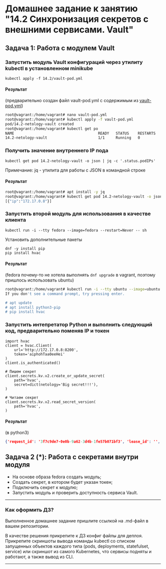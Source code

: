 # Домашнее задание к занятию "14.2 Синхронизация секретов с внешними сервисами. Vault"

## Задача 1: Работа с модулем Vault

### Запустить модуль Vault конфигураций через утилиту kubectl в установленном minikube

```
kubectl apply -f 14.2/vault-pod.yml
```

#### Результат
(предварительно создан файл vault-pod.yml с содержимым из [vault-pod.yml](files/vault-pod.yml))

```bash
root@vagrant:/home/vagrant# nano vault-pod.yml
root@vagrant:/home/vagrant# kubectl apply -f vault-pod.yml
pod/14.2-netology-vault created
root@vagrant:/home/vagrant# kubectl get po
NAME                                      READY   STATUS    RESTARTS     AGE
14.2-netology-vault                       1/1     Running   0            52s
```

### Получить значение внутреннего IP пода

```
kubectl get pod 14.2-netology-vault -o json | jq -c '.status.podIPs'
```

Примечание: jq - утилита для работы с JSON в командной строке

#### Результат

```bash
root@vagrant:/home/vagrant# apt install -y jq
root@vagrant:/home/vagrant# kubectl get pod 14.2-netology-vault -o json | jq -c '.status.podIPs'
[{"ip":"172.17.0.8"}]
```

### Запустить второй модуль для использования в качестве клиента

```
kubectl run -i --tty fedora --image=fedora --restart=Never -- sh
```

Установить дополнительные пакеты

```
dnf -y install pip
pip install hvac
```

#### Результат
(fedora почему-то не хотела выполнять `dnf upgrade` в vagrant, поэтому пришлось использовать ubuntu)

```bash
root@vagrant:/home/vagrant# kubectl run -i --tty ubuntu --image=ubuntu --restart=Never -- sh
If you don't see a command prompt, try pressing enter.

# apt update
# apt install python3-pip
# pip install hvac
```

### Запустить интепретатор Python и выполнить следующий код, предварительно поменяв IP и токен

```
import hvac
client = hvac.Client(
    url='http://172.17.0.8:8200',
    token='aiphohTaa0eeHei'
)
client.is_authenticated()

# Пишем секрет
client.secrets.kv.v2.create_or_update_secret(
    path='hvac',
    secret=dict(netology='Big secret!!!'),
)

# Читаем секрет
client.secrets.kv.v2.read_secret_version(
    path='hvac',
)
```

#### Результат
(в python3)

```json
{'request_id': '3f7c9de7-0e0b-9a62-3d4b-1fe57b071bf3', 'lease_id': '', 'renewable': False, 'lease_duration': 0, 'data': {'data': {'netology': 'Big secret!!!'}, 'metadata': {'created_time': '2022-05-21T12:05:37.548368218Z', 'custom_metadata': None, 'deletion_time': '', 'destroyed': False, 'version': 1}}, 'wrap_info': None, 'warnings': None, 'auth': None}
```

## Задача 2 (*): Работа с секретами внутри модуля

* На основе образа fedora создать модуль;
* Создать секрет, в котором будет указан токен;
* Подключить секрет к модулю;
* Запустить модуль и проверить доступность сервиса Vault.

---

### Как оформить ДЗ?

Выполненное домашнее задание пришлите ссылкой на .md-файл в вашем репозитории.

В качестве решения прикрепите к ДЗ конфиг файлы для деплоя. Прикрепите скриншоты вывода команды kubectl со списком запущенных объектов каждого типа (pods, deployments, statefulset, service) или скриншот из самого Kubernetes, что сервисы подняты и работают, а также вывод из CLI.

---
